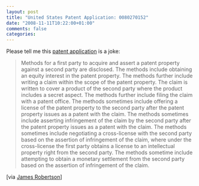 ```yaml
---
layout: post
title: "United States Patent Application: 0080270152"
date: "2008-11-11T10:22:00+01:00"
comments: false
categories: 
---
```


<p>Please tell me this <a href="http://appft1.uspto.gov/netacgi/nph-Parser?Sect1=PTO2&amp;Sect2=HITOFF&amp;p=1&amp;u=/netahtml/PTO/search-bool.html&amp;r=1&amp;f=G&amp;l=50&amp;co1=AND&amp;d=PG01&amp;s1=20080270152&amp;OS=20080270152&amp;RS=20080270152">patent application</a> is a joke:</p>

<blockquote>
<p>Methods for a first party to acquire and assert a patent property against a second party are disclosed. The methods include obtaining an equity interest in the patent property. The methods further include writing a claim within the scope of the patent property. The claim is written to cover a product of the second party where the product includes a secret aspect. The methods further include filing the claim with a patent office. The methods sometimes include offering a license of the patent property to the second party after the patent property issues as a patent with the claim. The methods sometimes include asserting infringement of the claim by the second party after the patent property issues as a patent with the claim. The methods sometimes include negotiating a cross-license with the second party based on the assertion of infringement of the claim, where under the cross-license the first party obtains a license to an intellectual property right from the second party. The methods sometime include attempting to obtain a monetary settlement from the second party based on the assertion of infringement of the claim.</p>
</blockquote>

<p>[via <a href="http://www.cincomsmalltalk.com/blog/blogView?showComments=true&amp;printTitle=Patent_Recursion&amp;entry=3403782187">James Robertson</a>]</p>


